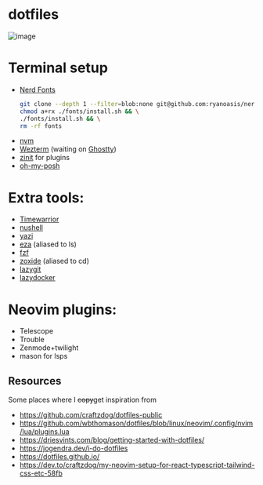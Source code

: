 # dotfiles

![image](https://github.com/user-attachments/assets/1195d50b-6034-44f4-9e92-8e1b34b5deaf)


# Terminal setup
- [Nerd Fonts](https://github.com/ryanoasis/nerd-fonts)
  ```zsh
  git clone --depth 1 --filter=blob:none git@github.com:ryanoasis/nerd-fonts fonts &&
  chmod a+rx ./fonts/install.sh && \
  ./fonts/install.sh && \
  rm -rf fonts
  ```
- [nvm](https://github.com/nvm-sh/nvm#installing-and-updating)
- [Wezterm](https://wezfurlong.org/wezterm/index.html) (waiting on [Ghostty](https://ghostty.org/))
- [zinit](https://github.com/zdharma-continuum/zinit) for plugins
- [oh-my-posh](https://ohmyposh.dev/)

# Extra tools:
- [Timewarrior](https://timewarrior.net/docs/tutorial/)
- [nushell](https://www.nushell.sh/)
- [yazi](https://github.com/sxyazi/yazi)
- [eza](https://github.com/eza-community/eza/tree/main) (aliased to ls)
- [fzf](https://github.com/junegunn/fzf)
- [zoxide](https://github.com/ajeetdsouza/zoxide#installation) (aliased to cd)
- [lazygit](https://github.com/jesseduffield/lazygit)
- [lazydocker](https://github.com/jesseduffield/lazydocker)

# Neovim plugins:
- Telescope
- Trouble
- Zenmode+twilight
- mason for lsps

## Resources
Some places where I ~~copy~~get inspiration from 
- https://github.com/craftzdog/dotfiles-public
- https://github.com/wbthomason/dotfiles/blob/linux/neovim/.config/nvim/lua/plugins.lua
- https://driesvints.com/blog/getting-started-with-dotfiles/
- https://jogendra.dev/i-do-dotfiles
- https://dotfiles.github.io/
- https://dev.to/craftzdog/my-neovim-setup-for-react-typescript-tailwind-css-etc-58fb
